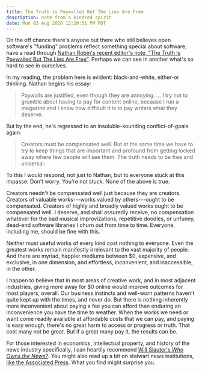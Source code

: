 ```yaml
---
title: The Truth is Paywalled But The Lies Are Free
description: note from a kindred spirit
date: Mon 03 Aug 2020 12:20:51 PM PDT
---
```


On the off chance there's anyone out there who still believes open software's "funding" problems reflect something special about software, have a read through [Nathan Robin's recent editor's note, "The Truth Is Paywalled But The Lies Are Free"](https://www.currentaffairs.org/2020/08/the-truth-is-paywalled-but-the-lies-are-free/).  Perhaps we can see in another what's so hard to see in ourselves.

In my reading, the problem here is evident: black-and-white, either-or thinking.  Nathan begins his essay:

> Paywalls are justified, even though they are annoying. ... I try not to grumble about having to pay for content online, because I run a magazine and I know how difficult it is to pay writers what they deserve.

But by the end, he's regressed to an insoluble-sounding conflict-of-goals again:

> Creators must be compensated well.  But at the same time we have to try to keep things that are important and profound from getting locked away where few people will see them.  The truth needs to be free and universal.

To this I would respond, not just to Nathan, but to everyone stuck at this impasse:  Don't worry.  You're not stuck.  None of the above is true.

Creators needn't be compensated well just because they are creators.  Creators of valuable works---works valued by others---ought to be compensated.  Creators of highly and broadly valued works ought to be compensated well.  I deserve, and shall assuredly receive, no compensation whatever for the bad musical improvizations, repetitive doodles, or unfunny, dead-end software libraries I churn out from time to time.  Everyone, including me, should be fine with this.

Neither must useful works of every kind cost nothing to everyone.  Even the greatest works remain manifestly irrelevant to the vast majority of people.  And there are myriad, happier mediums between $0, expensive, and exclusive, in one dimension, and effortless, inconvenient, and inaccessible, in the other.

I happen to believe that in most areas of creative work, and in most adjacent industries, giving more away for $0 online would improve outcomes for most players, overall.  Our business instincts and well-worn patterns haven't quite kept up with the times, and never do.  But there is nothing inherently more inconvenient about paying a fee you can afford than enduring an inconvenience you have the time to weather.  When the works we need or want come readily available at affordable costs that we can pay, and paying is easy enough, there's no great harm to access or progress or truth.  That cost many not be great.  But if a great many pay it, the results can be.

For those interested in economics, intellectual property, and history of the news industry specifically, I can heartily recommend [Will Slauter's _Who Owns the News?_](https://www.sup.org/books/title/?id=29452).  You might also read up a bit on stalwart news institutions, [like the Associated Press](https://en.wikipedia.org/wiki/Associated_Press).  What you find might surprise you.
